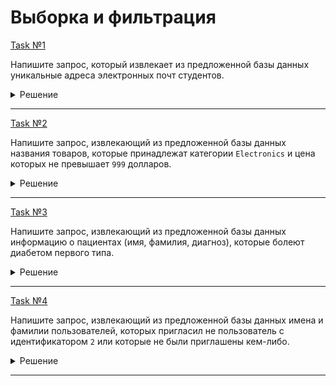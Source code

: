 # Выборка и фильтрация

[Task №1](https://stepik.org/lesson/1072296/step/1?unit=1082120)

Напишите запрос, который извлекает из предложенной базы данных уникальные адреса электронных почт студентов.

<details>
  <summary>Решение</summary>

  ```sql
  SELECT DISTINCT email
  FROM Emails;
  ```

</details>

---

[Task №2](https://stepik.org/lesson/1072296/step/2?unit=1082120)

Напишите запрос, извлекающий из предложенной базы данных названия товаров, которые принадлежат категории `Electronics` и цена которых не превышает `999` долларов.

<details>
  <summary>Решение</summary>

  ```sql
  SELECT name
  FROM Products
  WHERE category = 'Electronics' AND price <= 999;
  ```

</details>

---

[Task №3](https://stepik.org/lesson/1072296/step/3?unit=1082120)

Напишите запрос, извлекающий из предложенной базы данных информацию о пациентах (имя, фамилия, диагноз), которые болеют диабетом первого типа.

<details>
  <summary>Решение</summary>

  ```sql
  SELECT name, surname, conditions
  FROM Patients
  WHERE conditions LIKE '%DIAB1%';
  ```

</details>

---

[Task №4](https://stepik.org/lesson/1072296/step/4?unit=1082120)

Напишите запрос, извлекающий из предложенной базы данных имена и фамилии пользователей, которых пригласил не пользователь с идентификатором `2` или которые не были приглашены кем-либо.

<details>
  <summary>Решение</summary>

  ```sql
  SELECT name, surname
  FROM Users
  WHERE referee_id != 2 OR referee_id IS NULL;
  ```

</details>

---

